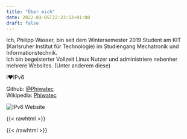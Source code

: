 ```yaml
---
title: "Über mich"
date: 2022-03-05T22:23:53+01:00
draft: false
---
```


Ich, Philipp Wasser, bin seit dem Wintersemester 2019 Student am KIT (Karlsruher Institut für Technologie) im Studiengang Mechatronik und Informationstechnik.  
Ich bin begeisterter Vollzeit Linux Nutzer und administriere nebenher mehrere Websites. (Unter anderem diese)  
  
I❤️IPv6   

Github: 
[@Phiwatec](https://github.com/Phiwatec)  
Wikipedia:
[Phiwatec](https://de.wikipedia.org/wiki/Benutzer:Phiwatec)  

![IPv6 Website](/v6.webp)  


{{< rawhtml >}}
  <!-- IPv6-test.com widget BEGIN -->
<script type="text/javascript">var _ipv6test_widget_style = {
border: "solid 1px #000",
font_size: "12px",
show_country_flags: true,
show_loading_anim: true,
ipv4_label_color: "#393",
ipv4_background_color: "#eee",
ipv6_label_color: "#339",
ipv6_background_color: "#ddd",
stats_position: "bottom",
stats_font_size: "10px",
stats_color: "#eee",
stats_color_v4: "#beb",
stats_color_v6: "#bbe",
stats_background_color: "#666"
}</script>
<div id="_ipv6test_widget" style="max-width:30em;display:none">loading <a href="https://ipv6-test.com/">IPv6 connection test</a> ...</div><script type="text/javascript" src="https://ipv6-test.com/api/widget.php?domain=referer" async="async"></script>
<!-- IPv6-test.com widget END -->
{{< /rawhtml >}}


